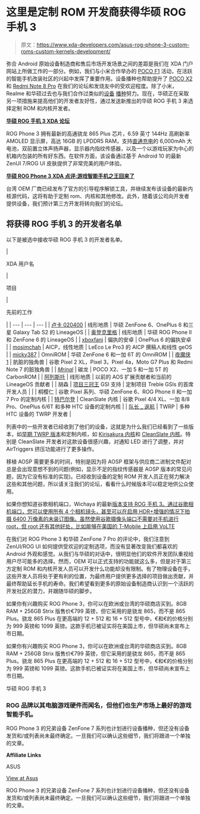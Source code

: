 # 这里是定制 ROM 开发商获得华硕 ROG 手机 3

> 原文：<https://www.xda-developers.com/asus-rog-phone-3-custom-roms-custom-kernels-development/>

弥合 Android 原始设备制造商和售后市场开发场景之间的差距是我们在 XDA 门户网站上所做工作的一部分。例如，我们与小米合作举办的 [POCO F1](https://www.xda-developers.com/poco-pick-developers-poco-f1/) 活动，在活跃的智能手机改装社区的兴起中发挥了重要作用。设备播种也帮助提升了 [POCO X2](https://www.xda-developers.com/poco-x2-custom-rom-kernel-developer-program/) 和 [Redmi Note 8 Pro](https://www.xda-developers.com/xiaomi-redmi-note-8-pro-custom-rom-kernel-developers/) 在我们的论坛和发烧友中的受欢迎程度。除了小米，Realme 和华硕过去也与我们合作过类似的[设备](https://www.xda-developers.com/asus-zenfone-6-custom-rom-twrp-lineageos/) [播种](https://www.xda-developers.com/asus-sending-rog-phone-ii-custom-rom-kernel-developers/)努力。现在，华硕正在采取另一项措施来提高他们的开发者友好性，通过发送新推出的华硕 ROG 手机 3 来选择定制 ROM 和内核开发者。

**[华硕 ROG 手机 3 XDA 论坛](https://forum.xda-developers.com/asus-rog-phone-3)**

ROG Phone 3 拥有最新的高通骁龙 865 Plus 芯片，6.59 英寸 144Hz 高刷新率 AMOLED 显示屏，高达 16GB 的 LPDDR5 RAM，支持[直通充电](https://www.xda-developers.com/asus-zenfone-7-rog-phone-3-passthrough-charging-battery-limit/)的 6,000mAh 大电池，双前置立体声扬声器，显示器内指纹传感器，以及一个以游戏玩家为中心的机箱内包装的所有好东西。在软件方面，该设备通过基于 Android 10 的最新 ZenUI 7/ROG UI 皮肤提供了非常完美的用户体验。

**[华硕 ROG Phone 3 XDA 点评:游戏智能手机之王回来了](https://www.xda-developers.com/asus-rog-phone-3-review/)**

台湾 OEM 厂商已经发布了官方的引导程序解锁工具，并继续发布该设备的最新内核源代码，这将有助于定制 rom、内核和其他修改。此外，随着该公司向开发者提供设备，我们预计第三方开发将转向我们的论坛。

## 将获得 ROG 手机 3 的开发者名单

以下是被选中接收华硕 ROG 手机 3 的开发者名单。

| 

XDA 用户名

 | 

项目

 | 

先前的工作

 |
| --- | --- | --- |
| [卢卡 020400](https://forum.xda-developers.com/member.php?u=5778309) | 线形地质 | 华硕 ZenFone 6、OnePlus 6 和三星 Galaxy Tab S2 的 LineageOS |
| [奥登克里格](https://forum.xda-developers.com/member.php?u=5027381) | 线形地质 | 华硕 ROG Phone II 和 ZenFone 6 的 LineageOS |
| [xboxfanj](https://forum.xda-developers.com/member.php?u=4003363) | 偏执的安卓 | OnePlus 6 的偏执安卓 |
| [mosimchah](https://forum.xda-developers.com/member.php?u=6227169) | AICP，线性地质 | LeEco Le Pro3 的 AICP 撰稿人和线性 geOS |
| [micky387](https://forum.xda-developers.com/member.php?u=4251307) | OmniROM | 华硕 ZenFone 6 和一加 6T 的 OmniROM |
| [夜魔侠 1](https://forum.xda-developers.com/member.php?u=2489052) | 肮脏的独角兽 | 谷歌 Pixel 2 XL，Pixel 3，Pixel 4a，Moto G7 Plus 和 Redmi Note 7 的脏独角兽 |
| [_Mrinal_](https://forum.xda-developers.com/member.php?u=8823517) | 碳龙 | POCO X2、一加 5 和一加 5T 的 CarbonROM |
| [阿列斯托](https://forum.xda-developers.com/search.php?searchid=468172433) | 线形地质 | 以前的 AOS 扩展贡献者和当前的 LineageOS 贡献者 |
| 胡森 | [项目三冠王](https://forum.xda-developers.com/project-treble) GSI 支持 | 定制项目 Treble GSIs 的首席开发人员 |
|  | 桐樱仁 | 谷歌 Pixel 系列、华硕 ZenFone 6、ROG Phone II 和一加 7 Pro 的定制内核 |
| [特巴尔登](https://forum.xda-developers.com/member.php?u=3088420) | CleanSlate 内核 | 谷歌 Pixel 4/4 XL、一加 8/8 Pro、OnePlus 6/6T 和多种 HTC 设备的定制内核 |
| [队长 _ 返航](https://forum.xda-developers.com/member.php?u=1162986) | TWRP | 多种 HTC 设备的 TWRP 开发者 |

列表中的一些开发者已经收到了他们的设备，这就是为什么我们已经看到了一些版本，如[早期 TWRP 版本](https://forum.xda-developers.com/asus-rog-phone-3/development/recovery-twrp-asus-rog-phone-3-t4158949)和定制内核，如 [Kirisakura 内核](https://forum.xda-developers.com/asus-rog-phone-3/development/kernel-kirisakura-1-0-0-asus-rog-phone-t4155505)和 [CleanSlate 内核](https://forum.xda-developers.com/asus-rog-phone-3/development/kernel-cleanslate-q1-0-0-t4155507)。特别是 CleanSlate 开发者对这款设备很感兴趣，对通知 LED 进行了调整，并对 AirTriggers 挤压功能进行了更多操作。

移植 AOSP 需要更多的时间，特别是因为将 AOSP 框架与供应商二进制文件配对总是会出现意想不到的问题(例如，显示不足的指纹传感器是 AOSP 版本的常见问题，因为它没有标准的实现)。已经收到设备的定制 ROM 开发人员正在努力解决这些和其他问题，所以请关注我们的论坛，看看什么时候版本可以稳定地供公众使用。

如果你想知道谷歌相机端口，Wichaya 的最新[版本支持 ROG 手机 3。通过谷歌相机端口，您可以使用所有 4 个相机镜头，甚至可以在启用 HDR+增强的情况下拍摄 6400 万像素的未装订图像。虽然使用谷歌摄像头端口不需要对手机进行 root，但 root 还有其他好处，比如能够](https://www.celsoazevedo.com/files/android/google-camera/dev-wichaya/)[在美国的 T-Mobile 上启用 VoLTE](https://www.xda-developers.com/how-to-enable-t-mobile-volte-vowifi-on-asus-smartphones-root/)

在我们对 ROG Phone 3 和华硕 ZenFone 7 Pro 的评论中，我们注意到 ZenUI/ROG UI 如何提供受欢迎的定制选项，而没有显著改变我们都喜欢的 Android 外观和感觉。从我们与华硕的对话中，很明显他们的软件开发团队重视给用户尽可能多的选择。然而，OEM 可以正式支持的功能就这么多，但是对于第三方定制 ROM 和内核开发人员可以开发什么功能却没有限制。有了物理设备在手，这些开发人员将处于更有利的位置，为最终用户提供更多选择的项目做出贡献，并最终帮助延长手机的寿命。我们希望看到更多的原始设备制造商认识到一个活跃的开发社区的潜力，并跟随华硕的脚步。

如果你有兴趣购买 ROG Phone 3，你可以在欧洲或台湾的华硕商店买到。8GB RAM + 256GB Strix 版售价€799 英镑，但它采用的是骁龙 865，而不是 865 Plus。骁龙 865 Plus 在更高端的 12 + 512 和 16 + 512 型号中，€和€的价格分别为 999 英镑和 1099 英镑。这款手机已被证实将在美国上市，但华硕尚未宣布上市日期。

如果你有兴趣购买 ROG Phone 3，你可以在欧洲或台湾的华硕商店买到。8GB RAM + 256GB Strix 版售价€799 英镑，但它采用的是骁龙 865，而不是 865 Plus。骁龙 865 Plus 在更高端的 12 + 512 和 16 + 512 型号中，€和€的价格分别为 999 英镑和 1099 英镑。这款手机已被证实将在美国上市，但华硕尚未宣布上市日期。

华硕 ROG 手机 3

### ROG 品牌以其电脑游戏硬件而闻名，但他们也生产市场上最好的游戏智能手机。

ROG Phone 3 的兄弟设备 ZenFone 7 系列也计划进行设备播种，但还没有设备发货和/或列表尚未最终确定。一旦我们可以确认这些细节，我们将跟进一个单独的文章。

**Affiliate Links**

ASUS

[View at Asus](https://www.asus.com/de/Phone/ROG-Phone-3/)

ROG Phone 3 的兄弟设备 ZenFone 7 系列也计划进行设备播种，但还没有设备发货和/或列表尚未最终确定。一旦我们可以确认这些细节，我们将跟进一个单独的文章。